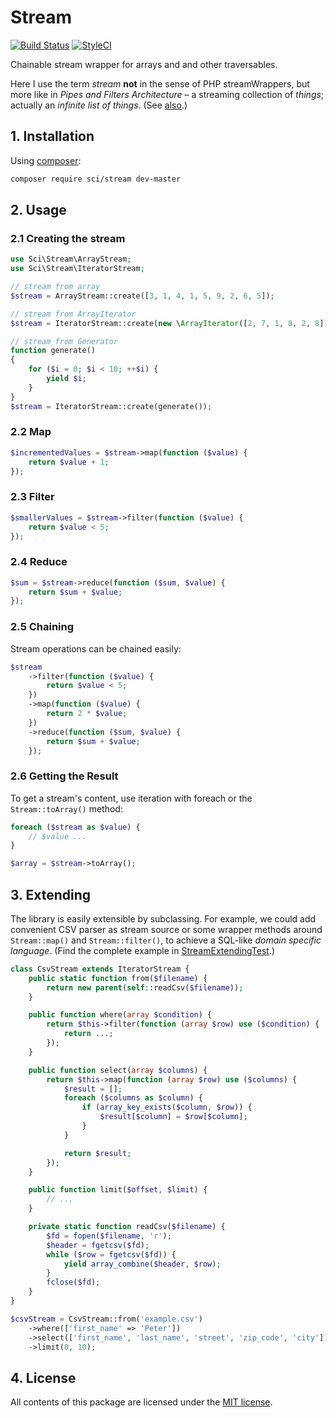 # Stream

[![Build Status](https://travis-ci.org/DrSchimke/stream.svg)](https://travis-ci.org/DrSchimke/stream)
[![StyleCI](https://styleci.io/repos/38173393/shield)](https://styleci.io/repos/38173393)

Chainable stream wrapper for arrays and and other traversables.

Here I use the term _stream_ **not** in the sense of PHP streamWrappers, but more like in _Pipes and Filters Architecture_ – a streaming collection of _things_; actually an _infinite list of things_. (See [also](http://ocw.mit.edu/courses/electrical-engineering-and-computer-science/6-001-structure-and-interpretation-of-computer-programs-spring-2005/video-lectures/6a-streams-part-1/).)

## 1. Installation

Using [composer](https://getcomposer.org/download/):

```bash
composer require sci/stream dev-master
```

## 2. Usage

### 2.1 Creating the stream

```php
use Sci\Stream\ArrayStream;
use Sci\Stream\IteratorStream;

// stream from array
$stream = ArrayStream::create([3, 1, 4, 1, 5, 9, 2, 6, 5]);

// stream from ArrayIterator
$stream = IteratorStream::create(new \ArrayIterator([2, 7, 1, 8, 2, 8]));

// stream from Generator
function generate()
{
    for ($i = 0; $i < 10; ++$i) {
        yield $i;
    }
}
$stream = IteratorStream::create(generate());
```

### 2.2 Map

```php
$incrementedValues = $stream->map(function ($value) {
    return $value + 1;
});
```

### 2.3 Filter

```php
$smallerValues = $stream->filter(function ($value) {
    return $value < 5;
});
```

### 2.4 Reduce

```php
$sum = $stream->reduce(function ($sum, $value) {
    return $sum + $value;
});
```

### 2.5 Chaining

Stream operations can be chained easily:

```php
$stream
    ->filter(function ($value) {
        return $value < 5;
    })
    ->map(function ($value) {
        return 2 * $value;
    })
    ->reduce(function ($sum, $value) {
        return $sum + $value;
    });
```

### 2.6 Getting the Result

To get a stream's content, use iteration with foreach or the ```Stream::toArray()``` method:

```php
foreach ($stream as $value) {
    // $value ...
}

$array = $stream->toArray();
```

## 3. Extending

The library is easily extensible by subclassing. For example, we could add convenient CSV parser as stream source or some wrapper methods around ```Stream::map()``` and ```Stream::filter()```, to achieve a SQL-like _domain specific language_. (Find the complete example in [StreamExtendingTest](tests/StreamExtendingTest.php).)

```php
class CsvStream extends IteratorStream {
    public static function from($filename) {
        return new parent(self::readCsv($filename));
    }

    public function where(array $condition) {
        return $this->filter(function (array $row) use ($condition) {
            return ...;
        });
    }

    public function select(array $columns) {
        return $this->map(function (array $row) use ($columns) {
            $result = [];
            foreach ($columns as $column) {
                if (array_key_exists($column, $row)) {
                    $result[$column] = $row[$column];
                }
            }

            return $result;
        });
    }

    public function limit($offset, $limit) {
        // ...
    }

    private static function readCsv($filename) {
        $fd = fopen($filename, 'r');
        $header = fgetcsv($fd);
        while ($row = fgetcsv($fd)) {
            yield array_combine($header, $row);
        }
        fclose($fd);
    }
}

$csvStream = CsvStream::from('example.csv')
    ->where(['first_name' => 'Peter'])
    ->select(['first_name', 'last_name', 'street', 'zip_code', 'city'])
    ->limit(0, 10);
```

## 4. License

All contents of this package are licensed under the [MIT license](LICENSE).
